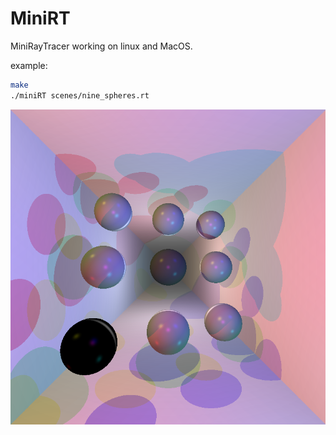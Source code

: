 # MiniRT
MiniRayTracer working on linux and MacOS.

example:
```bash
make
./miniRT scenes/nine_spheres.rt
```
![Nine spheres](screen/nine_spheres.png)
